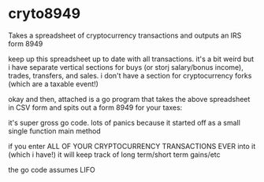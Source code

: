 # cryto8949
Takes a spreadsheet of cryptocurrency transactions and outputs an IRS form 8949

keep up this spreadsheet up to date with all transactions. it's a bit weird but i have separate vertical sections for buys (or storj salary/bonus income), trades, transfers, and sales. i don't have a section for cryptocurrency forks (which are a taxable event!)

okay and then, attached is a go program that takes the above spreadsheet in CSV form and spits out a form 8949 for your taxes:

it's super gross go code. lots of panics because it started off as a small single function main method

if you enter ALL OF YOUR CRYPTOCURRENCY TRANSACTIONS EVER into it (which i have!) it will keep track of long term/short term gains/etc

the go code assumes LIFO
